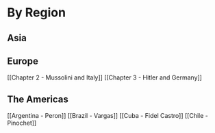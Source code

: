 # By Region

## Asia


## Europe

[[Chapter 2 - Mussolini and Italy]]
[[Chapter 3 - Hitler and Germany]]

## The Americas
[[Argentina - Peron]]
[[Brazil - Vargas]]
[[Cuba - Fidel Castro]]
[[Chile - Pinochet]]

